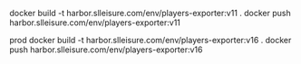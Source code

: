 docker build -t harbor.slleisure.com/env/players-exporter:v11 .
docker push harbor.slleisure.com/env/players-exporter:v11

prod
docker build -t harbor.slleisure.com/env/players-exporter:v16 .
docker push harbor.slleisure.com/env/players-exporter:v16

